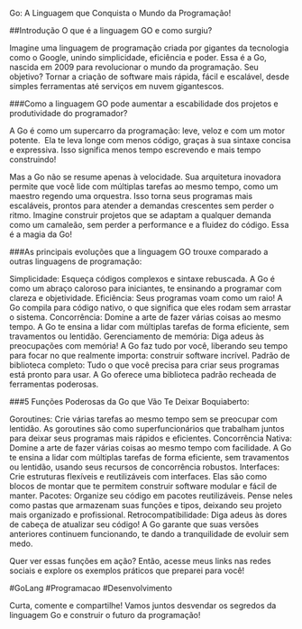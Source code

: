 Go: A Linguagem que Conquista o Mundo da Programação!

##Introdução
O que é a linguagem GO e como surgiu?

Imagine uma linguagem de programação criada por gigantes da tecnologia como o Google, unindo simplicidade, eficiência e poder. Essa é a Go, nascida em 2009 para revolucionar o mundo da programação. Seu objetivo? Tornar a criação de software mais rápida, fácil e escalável, desde simples ferramentas até serviços em nuvem gigantescos.

###Como a linguagem GO pode aumentar a escabilidade dos projetos e produtividade do programador?

A Go é como um supercarro da programação: leve, veloz e com um motor potente. ️ Ela te leva longe com menos código, graças à sua sintaxe concisa e expressiva. Isso significa menos tempo escrevendo e mais tempo construindo!

Mas a Go não se resume apenas à velocidade. Sua arquitetura inovadora permite que você lide com múltiplas tarefas ao mesmo tempo, como um maestro regendo uma orquestra. Isso torna seus programas mais escaláveis, prontos para atender a demandas crescentes sem perder o ritmo. Imagine construir projetos que se adaptam a qualquer demanda como um camaleão, sem perder a performance e a fluidez do código. Essa é a magia da Go!

###As principais evoluções que a linguagem GO trouxe comparado a outras linguagens de programação:

Simplicidade: Esqueça códigos complexos e sintaxe rebuscada. A Go é como um abraço caloroso para iniciantes, te ensinando a programar com clareza e objetividade.
Eficiência: Seus programas voam como um raio! A Go compila para código nativo, o que significa que eles rodam sem arrastar o sistema.
Concorrência: Domine a arte de fazer várias coisas ao mesmo tempo. A Go te ensina a lidar com múltiplas tarefas de forma eficiente, sem travamentos ou lentidão.
Gerenciamento de memória: Diga adeus às preocupações com memória! A Go faz tudo por você, liberando seu tempo para focar no que realmente importa: construir software incrível.
Padrão de biblioteca completo: Tudo o que você precisa para criar seus programas está pronto para usar. A Go oferece uma biblioteca padrão recheada de ferramentas poderosas.

###5 Funções Poderosas da Go que Vão Te Deixar Boquiaberto:

Goroutines: Crie várias tarefas ao mesmo tempo sem se preocupar com lentidão. As goroutines são como superfuncionários que trabalham juntos para deixar seus programas mais rápidos e eficientes.
Concorrência Nativa: Domine a arte de fazer várias coisas ao mesmo tempo com facilidade. A Go te ensina a lidar com múltiplas tarefas de forma eficiente, sem travamentos ou lentidão, usando seus recursos de concorrência robustos.
Interfaces: Crie estruturas flexíveis e reutilizáveis com interfaces. Elas são como blocos de montar que te permitem construir software modular e fácil de manter.
Pacotes: Organize seu código em pacotes reutilizáveis. Pense neles como pastas que armazenam suas funções e tipos, deixando seu projeto mais organizado e profissional.
Retrocompatibilidade: Diga adeus às dores de cabeça de atualizar seu código! A Go garante que suas versões anteriores continuem funcionando, te dando a tranquilidade de evoluir sem medo.

Quer ver essas funções em ação? Então, acesse meus links nas redes sociais e explore os exemplos práticos que preparei para você!

#GoLang #Programacao #Desenvolvimento

Curta, comente e compartilhe! Vamos juntos desvendar os segredos da linguagem Go e construir o futuro da programação!